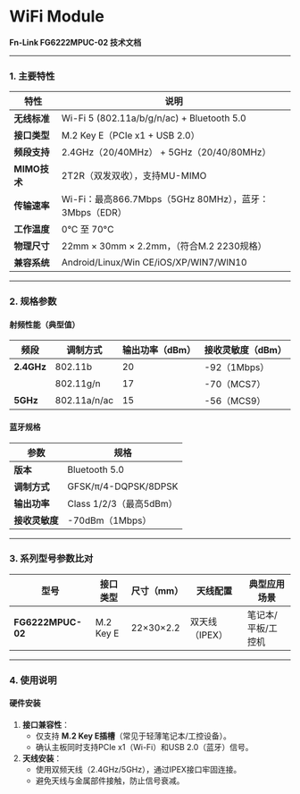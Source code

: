 # WiFi Module

**Fn-Link FG6222MPUC-02 技术文档**

---

### 1. 主要特性
| 特性         | 说明                                                   |
| ------------ | ------------------------------------------------------ |
| **无线标准** | Wi-Fi 5 (802.11a/b/g/n/ac) + Bluetooth 5.0             |
| **接口类型** | M.2 Key E（PCIe x1 + USB 2.0）                         |
| **频段支持** | 2.4GHz（20/40MHz） + 5GHz（20/40/80MHz）               |
| **MIMO技术** | 2T2R（双发双收），支持MU-MIMO                          |
| **传输速率** | Wi-Fi：最高866.7Mbps（5GHz 80MHz），蓝牙：3Mbps（EDR） |
| **工作温度** | 0°C 至 70°C                                            |
| **物理尺寸** | 22mm × 30mm × 2.2mm，（符合M.2 2230规格）              |
| **兼容系统** | Android/Linux/Win CE/iOS/XP/WIN7/WIN10                 |

---

### 2. 规格参数
#### **射频性能（典型值）**
| 频段       | 调制方式     | 输出功率（dBm） | 接收灵敏度（dBm） |
| ---------- | ------------ | --------------- | ----------------- |
| **2.4GHz** | 802.11b      | 20              | -92（1Mbps）      |
|            | 802.11g/n    | 17              | -70（MCS7）       |
| **5GHz**   | 802.11a/n/ac | 15              | -56（MCS9）       |

#### **蓝牙规格**
| 参数           | 规格                    |
| -------------- | ----------------------- |
| **版本**       | Bluetooth 5.0           |
| **调制方式**   | GFSK/π/4-DQPSK/8DPSK    |
| **输出功率**   | Class 1/2/3（最高5dBm） |
| **接收灵敏度** | -70dBm（1Mbps）         |

---

### 3. 系列型号参数比对
| 型号              | 接口类型  | 尺寸（mm） | 天线配置       | 典型应用场景       |
| ----------------- | --------- | ---------- | -------------- | ------------------ |
| **FG6222MPUC-02** | M.2 Key E | 22×30×2.2  | 双天线（IPEX） | 笔记本/平板/工控机 |

---

### 4. 使用说明
#### **硬件安装**
1. **接口兼容性**：  
   - 仅支持 **M.2 Key E插槽**（常见于轻薄笔记本/工控设备）。  
   - 确认主板同时支持PCIe x1（Wi-Fi）和USB 2.0（蓝牙）信号。  
2. **天线安装**：  
   - 使用双频天线（2.4GHz/5GHz），通过IPEX接口牢固连接。  
   - 避免天线与金属部件接触，防止信号衰减。

